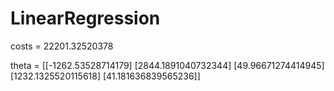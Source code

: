 # LinearRegression
costs = 22201.32520378

theta = [[-1262.53528714179]
 [2844.1891040732344]
 [49.96671274414945]
 [1232.1325520115618]
 [41.181636839565236]]

